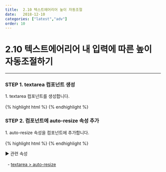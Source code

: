 ```yaml
---
title:  2.10 텍스트에어리어 높이 자동조절
date:   2018-12-10
categories: ["latest","adv"]
order: 10
---
```


2.10 텍스트에어리어 내 입력에 따른 높이 자동조절하기
===

---

### STEP 1. textarea 컴포넌트 생성
<div>1. textarea 컴포넌트를 생성합니다.</div>
<br>
{% highlight html %}
<sbux-textarea id="sbIdx1" name="sbName1" uitype="normal"></sbux-textarea>
{% endhighlight %}

### STEP 2. 컴포넌트에 auto-resize 속성 추가
<div>1. auto-resize 속성을 컴포넌트에 추가합니다.</div>
<br>
{% highlight html %}
<sbux-textarea id="sbIdx1" name="sbName1" uitype="normal" auto-resize="true"></sbux-textarea>
{% endhighlight %}

<sbux-tabs id="explainTab" name="explainTab" uitype="normal" title-target-id-array="exTab1" 
           title-text-array="설명">
</sbux-tabs>
<div class="tab-content">
    <div id="exTab1">
        ▶ 관련 속성<br><br>
        &nbsp;&nbsp;- <a href="https://softbowllab.github.io/sbux/attribute/latest/textarea.autoresize#textarea" target="_blank">textarea > auto-resize</a><br>
    </div>
</div>